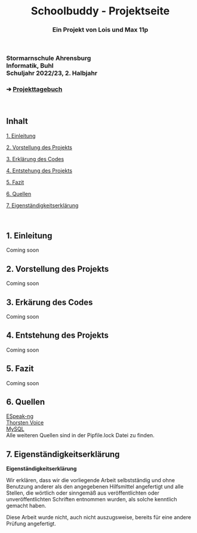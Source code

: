 <!--Written by Max Leon Guwa (OrangePurgatory; https://github.com/OrangePurgatory)-->


<head>
<h1 align="center">Schoolbuddy - Projektseite</h1> 
</head>
<h3 align="center"> Ein Projekt von Lois und Max 11p </h3>
</br>

<picture>
  <source media="(prefers-color-scheme: dark)" srcset="https://user-images.githubusercontent.com/105984356/186677878-5eddbf06-304d-4ea7-90db-5ddba9e40dbf.png">
  <source media="(prefers-color-scheme: light)" srcset="https://user-images.githubusercontent.com/105984356/186676647-16dacef0-4117-4750-afc1-1d4d6409e6d3.png">
  <img alt="" src="">
</picture>


<h3 align="left">Stormarnschule Ahrensburg <br/> Informatik, Buhl <br/> Schuljahr 2022/23, 2. Halbjahr </br> </h3> </div>
<h3 align="left"> &#10132; <a href="https://github.com/LoMaTiInformatik/SchoolBuddy/blob/main/Projekttagebuch.md"> Projekttagebuch</a> </h3> 
</br>

## Inhalt
<p><a href="#kapitell">1. Einleitung</a></p>
<p><a href="#kapitel2">2. Vorstellung des Projekts</a></p>
<p><a href="#kapitel3">3. Erklärung des Codes</a></p>
<p><a href="#kapitel4">4. Entstehung des Projekts</a></p>
<p><a href="#kapitel5">5. Fazit</a></p>
<p><a href="#kapitel6">6. Quellen</a></p>
<p><a href="#kapitel7">7. Eigenständigkeitserklärung</a></p>
<br>


<h2 id="kapitell">1. Einleitung</h2>
<p>Coming soon</p>


<h2 id="kapitel2">2. Vorstellung des Projekts</h2>
<p>Coming soon</p>


<h2 id="kapitel3">3. Erkärung des Codes</h2>
<p>Coming soon</p>


<h2 id="kapitel4">4. Entstehung des Projekts</h2>
<p>Coming soon</p>


<h2 id="kapitel5">5. Fazit</h2>
<p>Coming soon</p>


<h2 id="kapitel6">6. Quellen</h2>
<a href="https://github.com/espeak-ng/espeak-ng">ESpeak-ng</a><br>
<a href="https://github.com/thorstenMueller/Thorsten-Voice">Thorsten Voice</a><br>
<a href="https://www.mysql.com/">MySQL</a><br>
Alle weiteren Quellen sind in der Pipfile.lock Datei zu finden.


<h2 id="kapitel7">7. Eigenständigkeitserklärung</h2>

<b>Eigenständigkeitserklärung</b></br>
<p>Wir erklären, dass wir die vorliegende Arbeit selbstständig und ohne Benutzung anderer als den 
angegebenen Hilfsmittel angefertigt und alle Stellen, die wörtlich oder sinngemäß aus 
veröffentlichten oder unveröffentlichten Schriften entnommen wurden, als solche kenntlich 
gemacht haben.</p>
<p>Diese Arbeit wurde nicht, auch nicht auszugsweise, bereits für eine andere Prüfung angefertigt.</p>